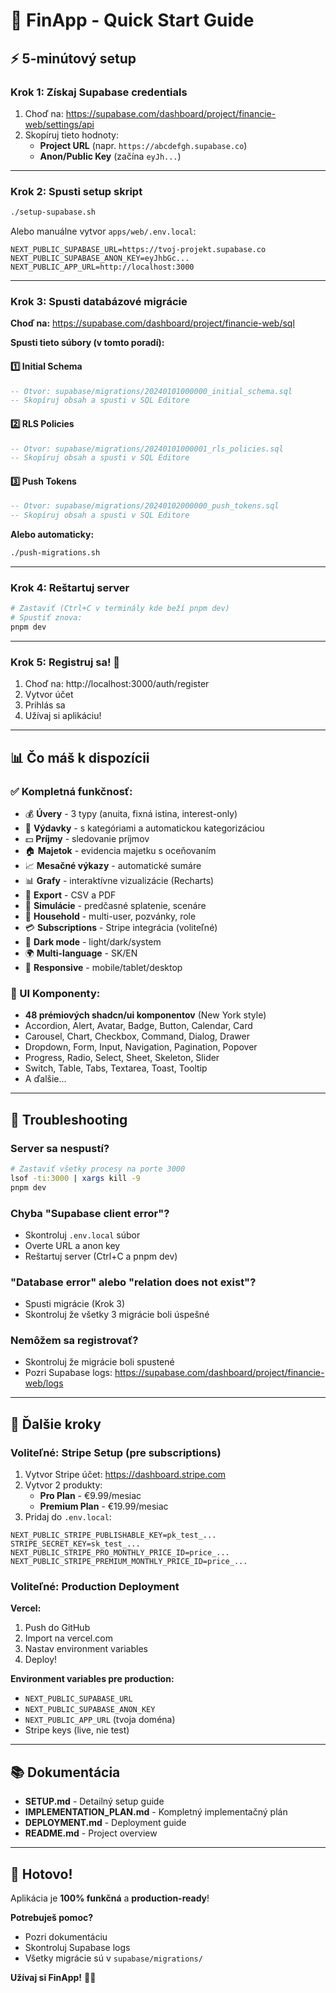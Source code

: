 # 🚀 FinApp - Quick Start Guide

## ⚡ 5-minútový setup

### Krok 1: Získaj Supabase credentials

1. Choď na: https://supabase.com/dashboard/project/financie-web/settings/api
2. Skopíruj tieto hodnoty:
   - **Project URL** (napr. `https://abcdefgh.supabase.co`)
   - **Anon/Public Key** (začína `eyJh...`)

---

### Krok 2: Spusti setup skript

```bash
./setup-supabase.sh
```

Alebo manuálne vytvor `apps/web/.env.local`:

```env
NEXT_PUBLIC_SUPABASE_URL=https://tvoj-projekt.supabase.co
NEXT_PUBLIC_SUPABASE_ANON_KEY=eyJhbGc...
NEXT_PUBLIC_APP_URL=http://localhost:3000
```

---

### Krok 3: Spusti databázové migrácie

**Choď na:** https://supabase.com/dashboard/project/financie-web/sql

**Spusti tieto súbory (v tomto poradí):**

#### 1️⃣ Initial Schema
```sql
-- Otvor: supabase/migrations/20240101000000_initial_schema.sql
-- Skopíruj obsah a spusti v SQL Editore
```

#### 2️⃣ RLS Policies  
```sql
-- Otvor: supabase/migrations/20240101000001_rls_policies.sql
-- Skopíruj obsah a spusti v SQL Editore
```

#### 3️⃣ Push Tokens
```sql
-- Otvor: supabase/migrations/20240102000000_push_tokens.sql
-- Skopíruj obsah a spusti v SQL Editore
```

**Alebo automaticky:**
```bash
./push-migrations.sh
```

---

### Krok 4: Reštartuj server

```bash
# Zastaviť (Ctrl+C v terminály kde beží pnpm dev)
# Spustiť znova:
pnpm dev
```

---

### Krok 5: Registruj sa! 🎉

1. Choď na: http://localhost:3000/auth/register
2. Vytvor účet
3. Prihlás sa
4. Užívaj si aplikáciu!

---

## 📊 Čo máš k dispozícii

### ✅ Kompletná funkčnosť:
- 💰 **Úvery** - 3 typy (anuita, fixná istina, interest-only)
- 💸 **Výdavky** - s kategóriami a automatickou kategorizáciou
- 💵 **Príjmy** - sledovanie príjmov
- 🏠 **Majetok** - evidencia majetku s oceňovaním
- 📈 **Mesačné výkazy** - automatické sumáre
- 📊 **Grafy** - interaktívne vizualizácie (Recharts)
- 📄 **Export** - CSV a PDF
- 🎯 **Simulácie** - predčasné splatenie, scenáre
- 👥 **Household** - multi-user, pozvánky, role
- 💳 **Subscriptions** - Stripe integrácia (voliteľné)
- 🌙 **Dark mode** - light/dark/system
- 🌍 **Multi-language** - SK/EN
- 📱 **Responsive** - mobile/tablet/desktop

### 🎨 UI Komponenty:
- **48 prémiových shadcn/ui komponentov** (New York style)
- Accordion, Alert, Avatar, Badge, Button, Calendar, Card
- Carousel, Chart, Checkbox, Command, Dialog, Drawer
- Dropdown, Form, Input, Navigation, Pagination, Popover
- Progress, Radio, Select, Sheet, Skeleton, Slider
- Switch, Table, Tabs, Textarea, Toast, Tooltip
- A ďalšie...

---

## 🔧 Troubleshooting

### Server sa nespustí?
```bash
# Zastaviť všetky procesy na porte 3000
lsof -ti:3000 | xargs kill -9
pnpm dev
```

### Chyba "Supabase client error"?
- Skontroluj `.env.local` súbor
- Overte URL a anon key
- Reštartuj server (Ctrl+C a pnpm dev)

### "Database error" alebo "relation does not exist"?
- Spusti migrácie (Krok 3)
- Skontroluj že všetky 3 migrácie boli úspešné

### Nemôžem sa registrovať?
- Skontroluj že migrácie boli spustené
- Pozri Supabase logs: https://supabase.com/dashboard/project/financie-web/logs

---

## 🎯 Ďalšie kroky

### Voliteľné: Stripe Setup (pre subscriptions)

1. Vytvor Stripe účet: https://dashboard.stripe.com
2. Vytvor 2 produkty:
   - **Pro Plan** - €9.99/mesiac
   - **Premium Plan** - €19.99/mesiac
3. Pridaj do `.env.local`:
```env
NEXT_PUBLIC_STRIPE_PUBLISHABLE_KEY=pk_test_...
STRIPE_SECRET_KEY=sk_test_...
NEXT_PUBLIC_STRIPE_PRO_MONTHLY_PRICE_ID=price_...
NEXT_PUBLIC_STRIPE_PREMIUM_MONTHLY_PRICE_ID=price_...
```

### Voliteľné: Production Deployment

**Vercel:**
1. Push do GitHub
2. Import na vercel.com
3. Nastav environment variables
4. Deploy!

**Environment variables pre production:**
- `NEXT_PUBLIC_SUPABASE_URL`
- `NEXT_PUBLIC_SUPABASE_ANON_KEY`
- `NEXT_PUBLIC_APP_URL` (tvoja doména)
- Stripe keys (live, nie test)

---

## 📚 Dokumentácia

- **SETUP.md** - Detailný setup guide
- **IMPLEMENTATION_PLAN.md** - Kompletný implementačný plán
- **DEPLOYMENT.md** - Deployment guide
- **README.md** - Project overview

---

## 🎉 Hotovo!

Aplikácia je **100% funkčná** a **production-ready**!

**Potrebuješ pomoc?**
- Pozri dokumentáciu
- Skontroluj Supabase logs
- Všetky migrácie sú v `supabase/migrations/`

**Užívaj si FinApp!** 🚀✨

